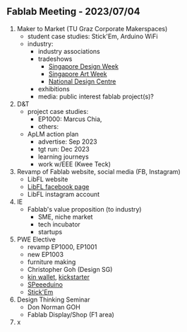## Fablab Meeting - 2023/07/04
1. Maker to Market (TU Graz Corporate Makerspaces)
   - student case studies: Stick'Em, Arduino WiFi
   - industry:
     - industry associations
     - tradeshows
       - [Singapore Design Week](https://sdw.designsingapore.org/)
       - [Singapore Art Week](https://www.artweek.sg/)
       - [National Design Centre](https://designsingapore.org/national-design-centre/)
     - exhibitions
     - media: public interest fablab project(s)?
2. D&T
   - project case studies:
     - EP1000: Marcus Chia, 
     - others:
   - ApLM action plan
     - advertise: Sep 2023
     - tgt run: Dec 2023
     - learning journeys
     - work w/EEE (Kwee Teck)
3. Revamp of Fablab website, social media (FB, Instagram)
   - LibFL website
   - [LibFL facebook page](https://www.facebook.com/search/top?q=singapore%20polytechnic%20library%20%26%20fablab)
   - LibFL instagram account
4. IE
   - Fablab's value proposition (to industry)
     - SME, niche market
     - tech incubator
     - startups
5. PWE Elective
   - revamp EP1000, EP1001
   - new EP1003
   - furniture making
   - Christopher Goh (Design SG)
   - [kin wallet](https://cde.nus.edu.sg/did/), [kickstarter](https://www.kickstarter.com/projects/19308538/kin-worlds-first-wallet-that-sorts-your-cash-in-a/posts/2209453)
   - [SPeeeduino](https://www.instructables.com/SPEEEduino-Setting-It-Up-Version-10/)
   - [Stick'Em](https://stickem.sg/)
7. Design Thinking Seminar
   - Don Norman GOH
   - Fablab Display/Shop (F1 area)
9. x 
